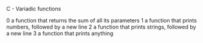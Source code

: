 C - Variadic functions

0 a function that returns the sum of all its parameters
1 a function that prints numbers, followed by a new line
2 a function that prints strings, followed by a new line
3 a function that prints anything

